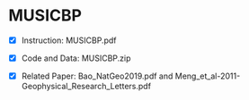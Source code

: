 # MUSICBP

- [x] Instruction: MUSICBP.pdf

- [x] Code and Data: MUSICBP.zip

- [x] Related Paper: Bao_NatGeo2019.pdf and Meng_et_al-2011-Geophysical_Research_Letters.pdf
